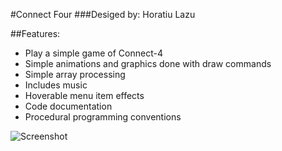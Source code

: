 #Connect Four
###Desiged by: Horatiu Lazu

##Features:
* Play a simple game of Connect-4
* Simple animations and graphics done with draw commands
* Simple array processing
* Includes music
* Hoverable menu item effects
* Code documentation
* Procedural programming conventions

![Screenshot](http://www.horatiulazu.ca/software/images/Connect4ZoomedIn.png "Screenshot")